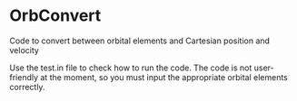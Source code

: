 # OrbConvert
Code to convert between orbital elements and Cartesian position and velocity

Use the test.in file to check how to run the code. The code is not user-friendly at the moment, so you must input the appropriate 
orbital elements correctly. 
